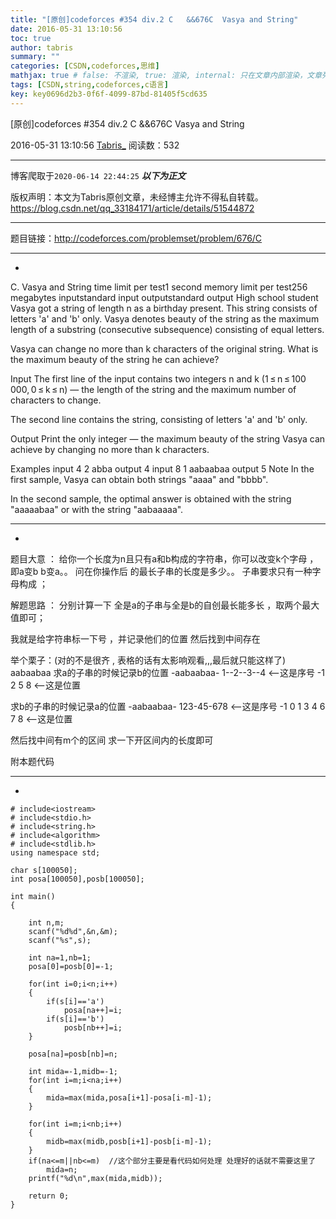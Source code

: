 ```yaml
---
title: "[原创]codeforces #354 div.2 C   &&676C  Vasya and String"
date: 2016-05-31 13:10:56
toc: true
author: tabris
summary: ""
categories: [CSDN,codeforces,思维]
mathjax: true # false: 不渲染, true: 渲染, internal: 只在文章内部渲染，文章列表中不渲染
tags: [CSDN,string,codeforces,c语言]
key: key0696d2b3-0f6f-4099-87bd-81405f5cd635
---
```


[原创]codeforces #354 div.2 C   &&676C  Vasya and String

2016-05-31 13:10:56  [Tabris_](https://me.csdn.net/qq_33184171) 阅读数：532

---

博客爬取于`2020-06-14 22:44:25`
***以下为正文***

版权声明：本文为Tabris原创文章，未经博主允许不得私自转载。
https://blog.csdn.net/qq_33184171/article/details/51544872

<!-- more -->

---

题目链接：http://codeforces.com/problemset/problem/676/C

------------------------------
-
C. Vasya and String
time limit per test1 second
memory limit per test256 megabytes
inputstandard input
outputstandard output
High school student Vasya got a string of length n as a birthday present. This string consists of letters 'a' and 'b' only. Vasya denotes beauty of the string as the maximum length of a substring (consecutive subsequence) consisting of equal letters.

Vasya can change no more than k characters of the original string. What is the maximum beauty of the string he can achieve?

Input
The first line of the input contains two integers n and k (1 ≤ n ≤ 100 000, 0 ≤ k ≤ n) — the length of the string and the maximum number of characters to change.

The second line contains the string, consisting of letters 'a' and 'b' only.

Output
Print the only integer — the maximum beauty of the string Vasya can achieve by changing no more than k characters.

Examples
input
4 2
abba
output
4
input
8 1
aabaabaa
output
5
Note
In the first sample, Vasya can obtain both strings "aaaa" and "bbbb".

In the second sample, the optimal answer is obtained with the string "aaaaabaa" or with the string "aabaaaaa".

--------------------------------------------
-

题目大意  ：
给你一个长度为n且只有a和b构成的字符串，你可以改变k个字母 ，即a变b b变a。。
问在你操作后 的最长子串的长度是多少。。
子串要求只有一种字母构成  ；

解题思路 ：
 分别计算一下 全是a的子串与全是b的自创最长能多长  ，取两个最大值即可；
 
 我就是给字符串标一下号  ，并记录他们的位置 然后找到中间存在
 
 举个栗子：(对的不是很齐 , 表格的话有太影响观看,,,最后就只能这样了)
 aabaabaa
  求a的子串的时候记录b的位置
 -aabaabaa-
 1--2--3--4              <--这是序号
 -1  2  5   8              <--这是位置   
 
 求b的子串的时候记录a的位置
 -aabaabaa-
 123-45-678            <--这是序号
-1 0 1 3 4 6 7 8        <--这是位置   
  
 然后找中间有m个的区间 求一下开区间内的长度即可


附本题代码

---------------------------------
-

```
# include<iostream>
# include<stdio.h>
# include<string.h>
# include<algorithm>
# include<stdlib.h>
using namespace std;

char s[100050];
int posa[100050],posb[100050];

int main()
{

    int n,m;
    scanf("%d%d",&n,&m);
    scanf("%s",s);

    int na=1,nb=1;
    posa[0]=posb[0]=-1;

    for(int i=0;i<n;i++)
    {
        if(s[i]=='a')
            posa[na++]=i;
        if(s[i]=='b')
            posb[nb++]=i;
    }

    posa[na]=posb[nb]=n;

    int mida=-1,midb=-1;
    for(int i=m;i<na;i++)
    {
        mida=max(mida,posa[i+1]-posa[i-m]-1);
    }

    for(int i=m;i<nb;i++)
    {
        midb=max(midb,posb[i+1]-posb[i-m]-1);
    }
    if(na<=m||nb<=m)  //这个部分主要是看代码如何处理 处理好的话就不需要这里了
        mida=n;
    printf("%d\n",max(mida,midb));

    return 0;
}

```
